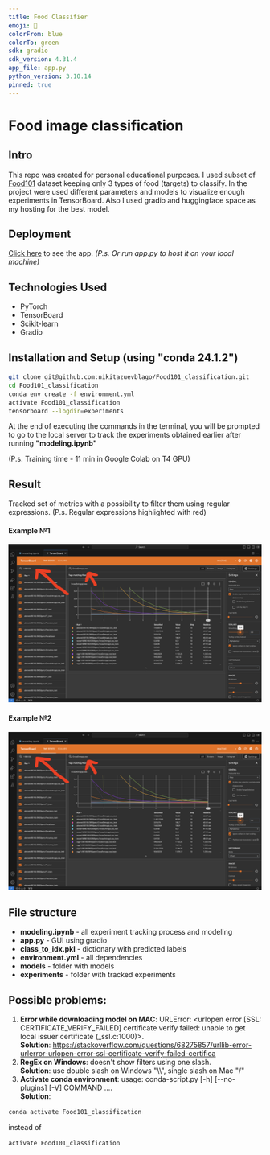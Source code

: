 ```yaml
---
title: Food Classifier
emoji: 🎂
colorFrom: blue
colorTo: green
sdk: gradio
sdk_version: 4.31.4
app_file: app.py
python_version: 3.10.14
pinned: true
---
```


# Food image classification

## Intro

This repo was created for personal educational purposes. I used subset of [Food101](https://www.kaggle.com/datasets/dansbecker/food-101) dataset keeping only 3 types of food (targets) to classify. In the project were used different parameters and models to visualize enough experiments in TensorBoard. Also I used gradio and huggingface space as my hosting for the best model.

## Deployment 
[Click here](https://huggingface.co/spaces/blago7daren/Food101_classification) to see the app. <i>(P.s. Or run app.py to host it on your local machine)</i>

## Technologies Used

- PyTorch
- TensorBoard
- Scikit-learn
- Gradio

## Installation and Setup (using "conda 24.1.2")
```bash
git clone git@github.com:nikitazuevblago/Food101_classification.git
cd Food101_classification
conda env create -f environment.yml
activate Food101_classification
tensorboard --logdir=experiments
```
At the end of executing the commands in the terminal, you will be prompted to go to the local server to track the experiments obtained earlier after running **"modeling.ipynb"**

(P.s. Training time - 11 min in Google Colab on T4 GPU)

## Result 
Tracked set of metrics with a possibility to filter them using regular expressions.
(P.s. Regular expressions highlighted with red)

#### Example №1
![result_example_1.png](result_imgs/result_example_2.png)

#### Example №2
![result_example_2.png](result_imgs/result_example_2.png)

## File structure
- **modeling.ipynb** - all experiment tracking process and modeling
- **app.py** - GUI using gradio
- **class_to_idx.pkl** - dictionary with predicted labels
- **environment.yml** - all dependencies
- **models** - folder with models
- **experiments** - folder with tracked experiments


## Possible problems:
1. **Error while downloading model on MAC**: URLError: <urlopen error [SSL: CERTIFICATE_VERIFY_FAILED] certificate verify failed: unable to get local issuer certificate (_ssl.c:1000)>. <br /> **Solution**: https://stackoverflow.com/questions/68275857/urllib-error-urlerror-urlopen-error-ssl-certificate-verify-failed-certifica
2. **RegEx on Windows**: doesn't show filters using one slash. <br /> **Solution**: use double slash on Windows "\\\\", single slash on Mac "/"
3. **Activate conda environment**: usage: conda-script.py [-h] [--no-plugins] [-V] COMMAND .... <br /> **Solution**: 
```bash
conda activate Food101_classification
```
instead of 
```bash
activate Food101_classification
```